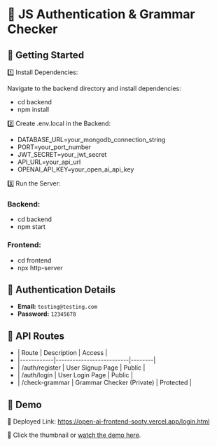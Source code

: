 # 🚀 JS Authentication & Grammar Checker

## 🔧 Getting Started

1️⃣ Install Dependencies:

Navigate to the backend directory and install dependencies:
- cd backend
- npm install


2️⃣ Create .env.local in the Backend:

- DATABASE_URL=your_mongodb_connection_string
- PORT=your_port_number
- JWT_SECRET=your_jwt_secret
- API_URL=your_api_url
- OPENAI_API_KEY=your_open_ai_api_key

3️⃣ Run the Server:

### Backend:
- cd backend
- npm start

### Frontend:
- cd frontend
- npx http-server

## 🔐 Authentication Details
- **Email:** `testing@testing.com`
- **Password:** `12345678`

## 🚦 API Routes
- | Route | Description | Access |
- |------------|--------------------------|--------|
- | /auth/register | User Signup Page | Public |
- | /auth/login | User Login Page | Public |
- | /check-grammar | Grammar Checker (Private) | Protected |


## 🎥 Demo
🔹 Deployed Link: https://open-ai-frontend-sooty.vercel.app/login.html

🔹 Click the thumbnail or [watch the demo here](https://streamable.com/f0gd7z).